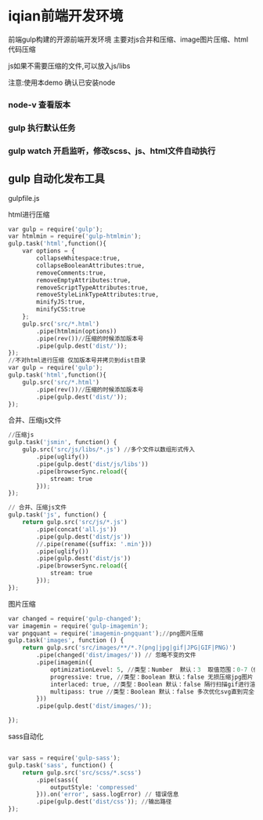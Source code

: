# iqian前端开发环境

前端gulp构建的开源前端开发环境 主要对js合并和压缩、image图片压缩、html代码压缩

js如果不需要压缩的文件,可以放入js/libs

注意:使用本demo 确认已安装node

### node-v 查看版本

### gulp 执行默认任务

### gulp watch 开启监听，修改scss、js、html文件自动执行

><link rel="stylesheet" type="text/css" href="css/css.css"/>
>
><script src="js/libs/jquery.js"></script>
><script src="js/all.min.js"></script>

## gulp 自动化发布工具

gulpfile.js

html进行压缩

``` python
var gulp = require('gulp');
var htmlmin = require('gulp-htmlmin');
gulp.task('html',function(){
    var options = {
        collapseWhitespace:true,
        collapseBooleanAttributes:true,
        removeComments:true,
        removeEmptyAttributes:true,
        removeScriptTypeAttributes:true,
        removeStyleLinkTypeAttributes:true,
        minifyJS:true,
        minifyCSS:true
    };
    gulp.src('src/*.html')
        .pipe(htmlmin(options))
        .pipe(rev())//压缩的时候添加版本号
        .pipe(gulp.dest('dist/'));
});
//不对html进行压缩 仅加版本号并拷贝到dist目录
var gulp = require('gulp');
gulp.task('html',function(){
    gulp.src('src/*.html')
        .pipe(rev())//压缩的时候添加版本号
        .pipe(gulp.dest('dist/'));
});
```
合并、压缩js文件
``` python
//压缩js
gulp.task('jsmin', function() {
    gulp.src('src/js/libs/*.js') //多个文件以数组形式传入
        .pipe(uglify())
        .pipe(gulp.dest('dist/js/libs'))
        .pipe(browserSync.reload({
            stream: true
        }));
});

// 合并、压缩js文件
gulp.task('js', function() {
    return gulp.src('src/js/*.js')
        .pipe(concat('all.js'))
        .pipe(gulp.dest('dist/js'))
        //.pipe(rename({suffix: '.min'}))
        .pipe(uglify())
        .pipe(gulp.dest('dist/js'))
        .pipe(browserSync.reload({
            stream: true
        }));
});
```

图片压缩
``` python
var changed = require('gulp-changed');
var imagemin = require('gulp-imagemin');
var pngquant = require('imagemin-pngquant');//png图片压缩
gulp.task('images', function () {
    return gulp.src('src/images/**/*.?(png|jpg|gif|JPG|GIF|PNG)')
        .pipe(changed('dist/images/')) // 忽略不变的文件
        .pipe(imagemin({
            optimizationLevel: 5, //类型：Number  默认：3  取值范围：0-7（优化等级）
            progressive: true, //类型：Boolean 默认：false 无损压缩jpg图片
            interlaced: true, //类型：Boolean 默认：false 隔行扫描gif进行渲染
            multipass: true //类型：Boolean 默认：false 多次优化svg直到完全优化
        }))
        .pipe(gulp.dest('dist/images/'));

});
```

sass自动化
``` python

var sass = require('gulp-sass');
gulp.task('sass', function() {
    return gulp.src('src/scss/*.scss')
        .pipe(sass({
            outputStyle: 'compressed'
        })).on('error', sass.logError) // 错误信息
        .pipe(gulp.dest('dist/css')); //输出路径
});
```

